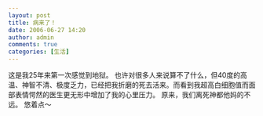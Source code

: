 ```yaml
---
layout: post
title: 病来了！
date: 2006-06-27 14:20
author: admin
comments: true
categories: [生活]
---
```

这是我25年来第一次感觉到地狱。
也许对很多人来说算不了什么，但40度的高温、神智不清、极度乏力，已经把我折磨的死去活来。而看到我超高白细胞值而面部表情愕然的医生更无形中增加了我的心里压力。
原来，我们离死神都他妈的不远。
悠着点～
